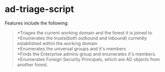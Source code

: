 # ad-triage-script
Features include the following:
>*Triages the current working domain and the forest it is joined to<br />
>*Enumerates the trusts(both outbound and inbound) currently established within the working domain<br />
>*Enumerates the universal groups and it's members<br />
>*Finds the Enterprise admins group and enumerates it's members.<br />
>*Enumerates Foreign Security Principals, which are AD objects from another forest.
